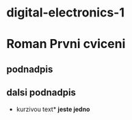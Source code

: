 # digital-electronics-1
# Roman Prvni cviceni
## podnadpis


## dalsi podnadpis
* kurzivou text*
**jeste jedno**
